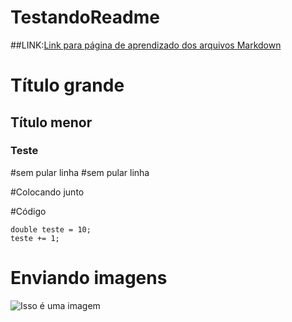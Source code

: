 # TestandoReadme

##LINK:[Link para página de aprendizado dos arquivos Markdown](https://docs.github.com/pt/get-started/writing-on-github/getting-started-with-writing-and-formatting-on-github/basic-writing-and-formatting-syntax)

# Título grande

## Título menor

### Teste

#sem pular linha
#sem pular linha

#Colocando junto


#Código
```
double teste = 10;
teste += 1;
```

# Enviando imagens

![Isso é uma imagem](https://myoctocat.com/assets/images/base-octocat.svg)
